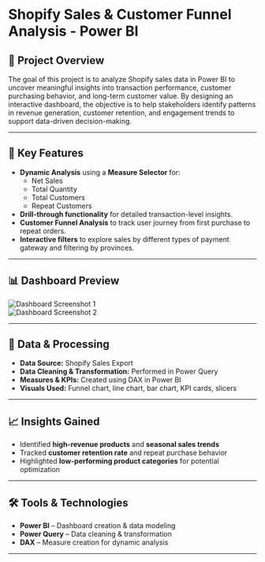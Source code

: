 # Shopify Sales & Customer Funnel Analysis - Power BI

## 📌 Project Overview
The goal of this project is to analyze Shopify sales data in Power BI to uncover meaningful insights into transaction performance, customer purchasing behavior, and long-term customer value. By designing an interactive dashboard, the objective is to help stakeholders identify patterns in revenue generation, customer retention, and engagement trends to support data-driven decision-making.



---

## 🎯 Key Features
- **Dynamic Analysis** using a **Measure Selector** for:
  - Net Sales
  - Total Quantity
  - Total Customers
  - Repeat Customers
- **Drill-through functionality** for detailed transaction-level insights.
- **Customer Funnel Analysis** to track user journey from first purchase to repeat orders.
- **Interactive filters** to explore sales by different types of payment gateway and filtering by provinces.

---

## 📊 Dashboard Preview 
![Dashboard Screenshot 1](link-to-image-1)  
![Dashboard Screenshot 2](link-to-image-2)  

---

## 📂 Data & Processing
- **Data Source:** Shopify Sales Export
- **Data Cleaning & Transformation:** Performed in Power Query  
- **Measures & KPIs:** Created using DAX in Power BI
- **Visuals Used:** Funnel chart, line chart, bar chart, KPI cards, slicers

---

## 📈 Insights Gained
- Identified **high-revenue products** and **seasonal sales trends**
- Tracked **customer retention rate** and repeat purchase behavior
- Highlighted **low-performing product categories** for potential optimization

---

## 🛠️ Tools & Technologies
- **Power BI** – Dashboard creation & data modeling  
- **Power Query** – Data cleaning & transformation  
- **DAX** – Measure creation for dynamic analysis  

---


